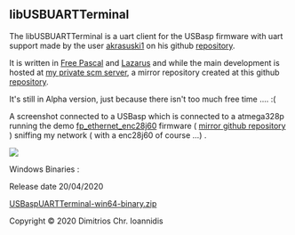 ## libUSBUARTTerminal

  The libUSBUARTTerminal is a uart client for the USBasp firmware with uart support made by the user [akrasuski1](https://github.com/akrasuski1) on his github [repository](https://github.com/akrasuski1/usbasp-uart).
  
  It is written in [Free Pascal](https://www.freepascal.org/) and [Lazarus](https://www.lazarus-ide.org/) and while the main development is hosted at [my private scm server](https://scm.nephelae.eu/Nephelae/libUSBUARTTerminal/wiki), a mirror repository created at this github [repository](https://github.com/dioannidis/libUSBUARTTerminal).
  
  It's still in Alpha version, just because there isn't too much free time .... :(
  
  A screenshot connected to a USBasp which is connected to a atmega328p running the demo [fp_ethernet_enc28j60](https://scm.nephelae.eu/Nephelae/fp_ethernet_enc28j60/wiki) firmware ( [mirror github repository](https://github.com/dioannidis/fp_ethernet_enc28j60) ) sniffing my network ( with a enc28j60 of course ...) .  
  
  ![](https://scm.nephelae.eu/attachments/813ddd7d-c0e2-4eb0-b509-7ab901aca2ba)
  
  
  Windows Binaries :
  
  Release date 20/04/2020
  
  [USBaspUARTTerminal-win64-binary.zip](https://scm.nephelae.eu/attachments/43d9449d-f277-4373-a4d6-505dd564d81d)
  
  
  Copyright © 2020 Dimitrios Chr. Ioannidis
